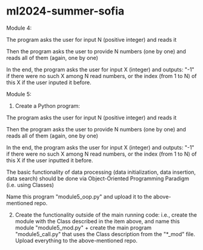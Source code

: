 # ml2024-summer-sofia

Module 4:

The program asks the user for input N (positive integer) and reads it

Then the program asks the user to provide N numbers (one by one) and reads all of them (again, one by one)

In the end, the program asks the user for input X (integer) and outputs: "-1" if there were no such X among N read numbers, or the index (from 1 to N) of this X if the user inputed it before.

Module 5:

1. Create a Python program:

The program asks the user for input N (positive integer) and reads it

Then the program asks the user to provide N numbers (one by one) and reads all of them (again, one by one)

In the end, the program asks the user for input X (integer) and outputs: "-1" if there were no such X among N read numbers, or the index (from 1 to N) of this X if the user inputted it before.

The basic functionality of data processing (data initialization, data insertion, data search) should be done via Object-Oriented Programming Paradigm (i.e. using Classes)

Name this program "module5_oop.py" and upload it to the above-mentioned repo.

2. Create the functionality outside of the main running code: i.e., create the module with the Class described in the item above, and name this module "module5_mod.py" + create the main program "module5_call.py" that uses the Class description from the "*_mod" file.  Upload everything to the above-mentioned repo.
